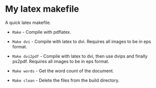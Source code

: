 My latex makefile
=================

A quick latex makefile. 

* `Make` - Compile with pdflatex.

* `Make dvi` - Compile with latex to dvi. Requires all images to be
  in eps format.

* `Make dvi2pdf` - Compile with latex to dvi, then use dvips and finally ps2pdf. 
Requires all images to be in eps format.

* `Make words` - Get the word count of the document.

* `Make clean` - Delete the files from the build directory.
